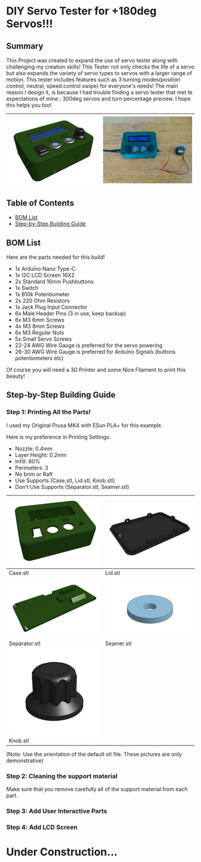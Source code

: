 # **DIY Servo Tester for +180deg Servos!!!**

## **Summary**

This Project was created to expand the use of servo tester along with challenging my creation skills! This Tester not only checks the life of a servo but also expands the variety of servo types to servos with a larger range of motion. This tester includes features such as 3 turning modes(position control, neutral, speed control swipe) for everyone's needs! The main reason I design it, is because I had trouble finding a servo tester that met te expectations of mine ; 300deg servos and turn percentage preview. I hope this helps you too!

| ![CAD Image](/md_pictures/cad_full.png) | ![Physical Image](/md_pictures/physical_full.jpg) |
| --------------------------------------- | ------------------------------------------------- |

## **Table of Contents**
* [BOM List](#bom-list)
* [Step-by-Step Building Guide](#step-by-step-building-guide)

## **BOM List**
Here are the parts needed for this build!

* 1x Arduino Nano Type-C
* 1x I2C LCD Screen 16X2
* 2x Standard 16mm Pushbuttons
* 1x Switch
* 1x B10k Potentiometer
* 2x 220 Ohm Resistors
* 1x Jack Plug Input Connector
* 6x Male Header Pins (3 in use, keep backup)
* 6x M3 6mm Screws
* 4x M3 8mm Screws
* 6x M3 Regular Nuts
* 5x Small Servo Screws
* 22-24 AWG Wire Gauge is preferred for the servo powering
* 26-30 AWG Wire Gauge is preferred for Arduino Signals (buttons potentiometers etc)
  
Of course you will need a 3D Printer and some Nice Filament to print this beauty!

## **Step-by-Step Building Guide**

### Step 1: Printing All the Parts!
I used my Original Prusa MK4 with ESun PLA+ for this example.

Here is my preference in Printing Settings:
* Nozzle: 0.4mm
* Layer Height: 0.2mm
* Infill: 60%
* Perimeters: 3
* No brim or Raft
* Use Supports (Case.stl, Lid.stl, Knob.stl)
* Don't Use Supports (Separator.stl, Seamer.stl)


| ![Case Part](/md_pictures/case_only.png)           | ![Lid Part](/md_pictures/lid_only.png)       |
| -------------------------------------------------- | -------------------------------------------- |
| Case.stl                                           | Lid.stl                                      |
| ![Separator Part](/md_pictures/separator_only.png) | ![Seamer Part](/md_pictures/seamer_only.png) |
| Separator.stl                                      | Seamer.stl                                   |
| ![Knob Part](/md_pictures/knob_only.png)           |                                              |
| Knob.stl                                           |

(Note: Use the orientation of the default stl file. These pictures are only demonstrative)

### Step 2: Cleaning the support material
Make sure that you remove carefully all of the support material from each part.

### Step 3: Add User Interactive Parts

### Step 4: Add LCD Screen

# Under Construction...